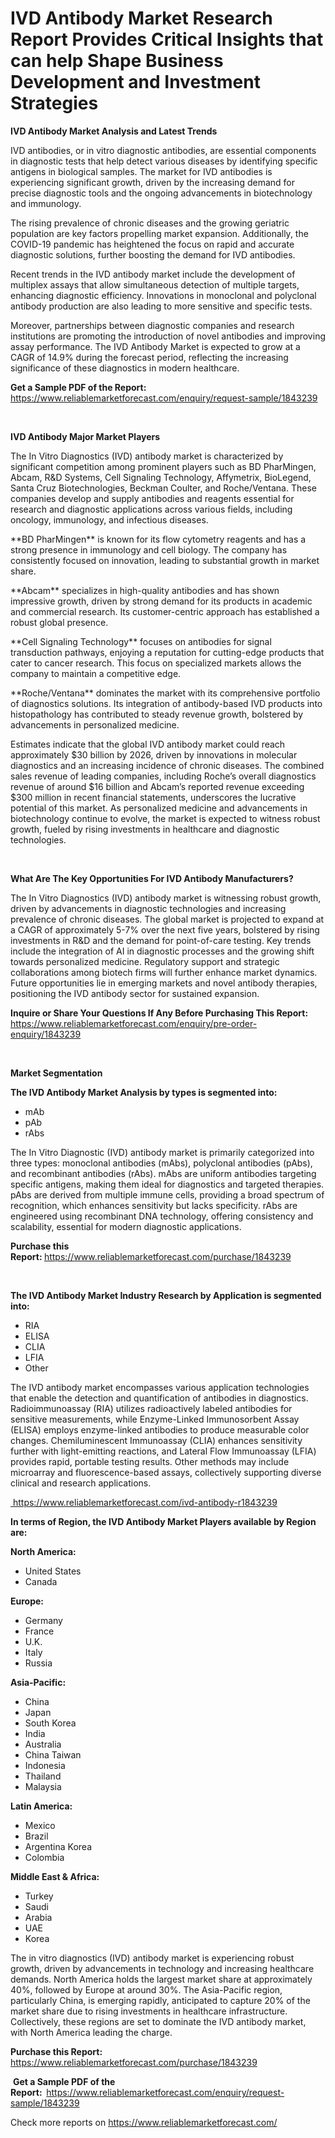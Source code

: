 <p><h1>IVD Antibody Market Research Report Provides Critical Insights that can help Shape Business Development and Investment Strategies</h1></p><p><strong>IVD Antibody Market Analysis and Latest Trends</strong></p>
<p><p>IVD antibodies, or in vitro diagnostic antibodies, are essential components in diagnostic tests that help detect various diseases by identifying specific antigens in biological samples. The market for IVD antibodies is experiencing significant growth, driven by the increasing demand for precise diagnostic tools and the ongoing advancements in biotechnology and immunology. </p><p>The rising prevalence of chronic diseases and the growing geriatric population are key factors propelling market expansion. Additionally, the COVID-19 pandemic has heightened the focus on rapid and accurate diagnostic solutions, further boosting the demand for IVD antibodies. </p><p>Recent trends in the IVD antibody market include the development of multiplex assays that allow simultaneous detection of multiple targets, enhancing diagnostic efficiency. Innovations in monoclonal and polyclonal antibody production are also leading to more sensitive and specific tests. </p><p>Moreover, partnerships between diagnostic companies and research institutions are promoting the introduction of novel antibodies and improving assay performance. The IVD Antibody Market is expected to grow at a CAGR of 14.9% during the forecast period, reflecting the increasing significance of these diagnostics in modern healthcare.</p></p>
<p><strong>Get a Sample PDF of the Report:&nbsp;</strong> <a href="https://www.reliablemarketforecast.com/enquiry/request-sample/1843239?utm_campaign=3050&utm_medium=2&utm_source=Github&utm_content=ia&utm_term=04032025&utm_id=ivd-antibody">https://www.reliablemarketforecast.com/enquiry/request-sample/1843239</a></p>
<p>&nbsp;</p>
<p><strong>IVD Antibody Major Market Players</strong></p>
<p><p>The In Vitro Diagnostics (IVD) antibody market is characterized by significant competition among prominent players such as BD PharMingen, Abcam, R&D Systems, Cell Signaling Technology, Affymetrix, BioLegend, Santa Cruz Biotechnologies, Beckman Coulter, and Roche/Ventana. These companies develop and supply antibodies and reagents essential for research and diagnostic applications across various fields, including oncology, immunology, and infectious diseases.</p><p>**BD PharMingen** is known for its flow cytometry reagents and has a strong presence in immunology and cell biology. The company has consistently focused on innovation, leading to substantial growth in market share. </p><p>**Abcam** specializes in high-quality antibodies and has shown impressive growth, driven by strong demand for its products in academic and commercial research. Its customer-centric approach has established a robust global presence.</p><p>**Cell Signaling Technology** focuses on antibodies for signal transduction pathways, enjoying a reputation for cutting-edge products that cater to cancer research. This focus on specialized markets allows the company to maintain a competitive edge.</p><p>**Roche/Ventana** dominates the market with its comprehensive portfolio of diagnostics solutions. Its integration of antibody-based IVD products into histopathology has contributed to steady revenue growth, bolstered by advancements in personalized medicine.</p><p>Estimates indicate that the global IVD antibody market could reach approximately $30 billion by 2026, driven by innovations in molecular diagnostics and an increasing incidence of chronic diseases. The combined sales revenue of leading companies, including Roche’s overall diagnostics revenue of around $16 billion and Abcam’s reported revenue exceeding $300 million in recent financial statements, underscores the lucrative potential of this market. As personalized medicine and advancements in biotechnology continue to evolve, the market is expected to witness robust growth, fueled by rising investments in healthcare and diagnostic technologies.</p></p>
<p>&nbsp;</p>
<p><strong>What Are The Key Opportunities For IVD Antibody Manufacturers?</strong></p>
<p><p>The In Vitro Diagnostics (IVD) antibody market is witnessing robust growth, driven by advancements in diagnostic technologies and increasing prevalence of chronic diseases. The global market is projected to expand at a CAGR of approximately 5-7% over the next five years, bolstered by rising investments in R&D and the demand for point-of-care testing. Key trends include the integration of AI in diagnostic processes and the growing shift towards personalized medicine. Regulatory support and strategic collaborations among biotech firms will further enhance market dynamics. Future opportunities lie in emerging markets and novel antibody therapies, positioning the IVD antibody sector for sustained expansion.</p></p>
<p><strong>Inquire or Share Your Questions If Any Before Purchasing This Report:</strong> <a href="https://www.reliablemarketforecast.com/enquiry/pre-order-enquiry/1843239?utm_campaign=3050&utm_medium=2&utm_source=Github&utm_content=ia&utm_term=04032025&utm_id=ivd-antibody">https://www.reliablemarketforecast.com/enquiry/pre-order-enquiry/1843239</a></p>
<p>&nbsp;</p>
<p><strong>Market Segmentation</strong></p>
<p><strong>The IVD Antibody Market Analysis by types is segmented into:</strong></p>
<p><ul><li>mAb</li><li>pAb</li><li>rAbs</li></ul></p>
<p><p>The In Vitro Diagnostic (IVD) antibody market is primarily categorized into three types: monoclonal antibodies (mAbs), polyclonal antibodies (pAbs), and recombinant antibodies (rAbs). mAbs are uniform antibodies targeting specific antigens, making them ideal for diagnostics and targeted therapies. pAbs are derived from multiple immune cells, providing a broad spectrum of recognition, which enhances sensitivity but lacks specificity. rAbs are engineered using recombinant DNA technology, offering consistency and scalability, essential for modern diagnostic applications.</p></p>
<p><strong>Purchase this Report:&nbsp;</strong><a href="https://www.reliablemarketforecast.com/purchase/1843239?utm_campaign=3050&utm_medium=2&utm_source=Github&utm_content=ia&utm_term=04032025&utm_id=ivd-antibody">https://www.reliablemarketforecast.com/purchase/1843239</a></p>
<p>&nbsp;</p>
<p><strong>The IVD Antibody Market Industry Research by Application is segmented into:</strong></p>
<p><ul><li>RIA</li><li>ELISA</li><li>CLIA</li><li>LFIA</li><li>Other</li></ul></p>
<p><p>The IVD antibody market encompasses various application technologies that enable the detection and quantification of antibodies in diagnostics. Radioimmunoassay (RIA) utilizes radioactively labeled antibodies for sensitive measurements, while Enzyme-Linked Immunosorbent Assay (ELISA) employs enzyme-linked antibodies to produce measurable color changes. Chemiluminescent Immunoassay (CLIA) enhances sensitivity further with light-emitting reactions, and Lateral Flow Immunoassay (LFIA) provides rapid, portable testing results. Other methods may include microarray and fluorescence-based assays, collectively supporting diverse clinical and research applications.</p></p>
<p><a href="https://www.reliablemarketforecast.com/ivd-antibody-r1843239?utm_campaign=3050&utm_medium=2&utm_source=Github&utm_content=ia&utm_term=04032025&utm_id=ivd-antibody">&nbsp;https://www.reliablemarketforecast.com/ivd-antibody-r1843239</a></p>
<p><strong>In terms of Region, the IVD Antibody Market Players available by Region are:</strong></p>
<p>
    <p> <strong> North America: </strong>
        <ul>
            <li>United States</li>
            <li>Canada</li>
        </ul>
        </p> 
    <p> <strong> Europe: </strong>
        <ul>
            <li>Germany</li>
            <li>France</li>
            <li>U.K.</li>
            <li>Italy</li>
            <li>Russia</li>
        </ul>
        </p> 
    <p> <strong> Asia-Pacific: </strong>
        <ul>
            <li>China</li>
            <li>Japan</li>
            <li>South Korea</li>
            <li>India</li>
            <li>Australia</li>
            <li>China Taiwan</li>
            <li>Indonesia</li>
            <li>Thailand</li>
            <li>Malaysia</li>
        </ul>
        </p> 
    <p> <strong> Latin America: </strong>
        <ul>
            <li>Mexico</li>
            <li>Brazil</li>
            <li>Argentina Korea</li>
            <li>Colombia</li>
        </ul>
        </p> 
    <p> <strong> Middle East & Africa: </strong>
        <ul>
            <li>Turkey</li>
            <li>Saudi</li>
            <li>Arabia</li>
            <li>UAE</li>
            <li>Korea</li>
        </ul>
    </p>
    </p>
<p><p>The in vitro diagnostics (IVD) antibody market is experiencing robust growth, driven by advancements in technology and increasing healthcare demands. North America holds the largest market share at approximately 40%, followed by Europe at around 30%. The Asia-Pacific region, particularly China, is emerging rapidly, anticipated to capture 20% of the market share due to rising investments in healthcare infrastructure. Collectively, these regions are set to dominate the IVD antibody market, with North America leading the charge.</p></p>
<p><strong>Purchase this Report: </strong><a href="https://www.reliablemarketforecast.com/purchase/1843239?utm_campaign=3050&utm_medium=2&utm_source=Github&utm_content=ia&utm_term=04032025&utm_id=ivd-antibody">https://www.reliablemarketforecast.com/purchase/1843239</a></p>
<p>&nbsp;<strong>Get a Sample PDF of the Report:&nbsp;&nbsp;</strong><a href="https://www.reliablemarketforecast.com/enquiry/request-sample/1843239?utm_campaign=3050&utm_medium=2&utm_source=Github&utm_content=ia&utm_term=04032025&utm_id=ivd-antibody">https://www.reliablemarketforecast.com/enquiry/request-sample/1843239</a></p>
<p><strong></strong></p>
<p>Check more reports on <a href="https://www.reliablemarketforecast.com/?utm_campaign=3050&utm_medium=2&utm_source=Github&utm_content=ia&utm_term=04032025&utm_id=ivd-antibody">https://www.reliablemarketforecast.com/</a></p>